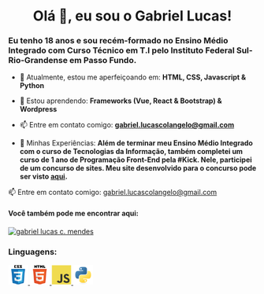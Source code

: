<h1 align="center">Olá 👋, eu sou o Gabriel Lucas!</h1>
<h3 align="left">Eu tenho 18 anos e sou recém-formado no Ensino Médio Integrado com Curso Técnico em T.I pelo Instituto Federal Sul-Rio-Grandense em Passo Fundo.</h3>

- 🌱 Atualmente, estou me aperfeiçoando em: **HTML, CSS, Javascript & Python**

- 📘 Estou aprendendo: **Frameworks (Vue, React & Bootstrap) & Wordpress**

- 📫 Entre em contato comigo: **gabriel.lucascolangelo@gmail.com**

- 📄 Minhas Experiências: **Além de terminar meu Ensino Médio Integrado com o curso de Tecnologias da Informação, também completei um curso de 1 ano de Programação Front-End pela #Kick. Nele, participei de um concurso de sites. Meu site desenvolvido para o concurso pode ser visto [aqui](https://github.com/gabrielmendes100/Gabriel-Lucas-Colangelo-Mendes-Concurso-Kick).**

📫 Entre em contato comigo: <a href="mailto:gabriel.lucascolangelo@gmail.com">gabriel.lucascolangelo@gmail.com</a>


<h4 align="left">Você também pode me encontrar aqui:</h4>
<p align="left">
<a href="https://linkedin.com/in/gabriel lucas c. mendes" target="blank"><img align="center" src="https://raw.githubusercontent.com/rahuldkjain/github-profile-readme-generator/master/src/images/icons/Social/linked-in-alt.svg" alt="gabriel lucas c. mendes" height="30" width="40" /></a>
</p>

<h3 align="left">Linguagens:</h3>
<p align="left"> <a href="https://www.w3schools.com/css/" target="_blank" rel="noreferrer"> <img src="https://raw.githubusercontent.com/devicons/devicon/master/icons/css3/css3-original-wordmark.svg" alt="css3" width="40" height="40"/> </a> <a href="https://www.w3.org/html/" target="_blank" rel="noreferrer"> <img src="https://raw.githubusercontent.com/devicons/devicon/master/icons/html5/html5-original-wordmark.svg" alt="html5" width="40" height="40"/> </a> <a href="https://developer.mozilla.org/en-US/docs/Web/JavaScript" target="_blank" rel="noreferrer"> <img src="https://raw.githubusercontent.com/devicons/devicon/master/icons/javascript/javascript-original.svg" alt="javascript" width="40" height="40"/> </a> <a href="https://www.python.org" target="_blank" rel="noreferrer"> <img src="https://raw.githubusercontent.com/devicons/devicon/master/icons/python/python-original.svg" alt="python" width="40" height="40"/> </a> </p>
